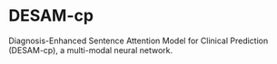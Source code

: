 # DESAM-cp
Diagnosis-Enhanced Sentence Attention Model for Clinical Prediction (DESAM-cp), a multi-modal neural network.
